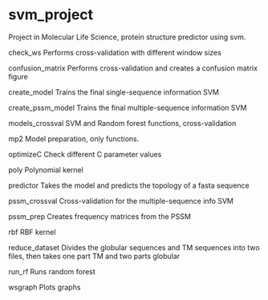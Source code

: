 # svm_project
Project in Molecular Life Science, protein structure predictor using svm.

check_ws
Performs cross-validation with different window sizes

confusion_matrix
Performs cross-validation and creates a confusion matrix figure

create_model
Trains the final single-sequence information SVM

create_pssm_model
Trains the final multiple-sequence information SVM

models_crossval
SVM and Random forest functions, cross-validation

mp2
Model preparation, only functions. 

optimizeC
Check different C parameter values

poly
Polynomial kernel

predictor
Takes the model and predicts the topology of a fasta sequence 

pssm_crossval
Cross-validation for the multiple-sequence info SVM

pssm_prep
Creates frequency matrices from the PSSM

rbf
RBF kernel

reduce_dataset
Divides the globular sequences and TM sequences into two files, then takes one part TM and two parts globular

run_rf
Runs random forest 

wsgraph
Plots graphs
